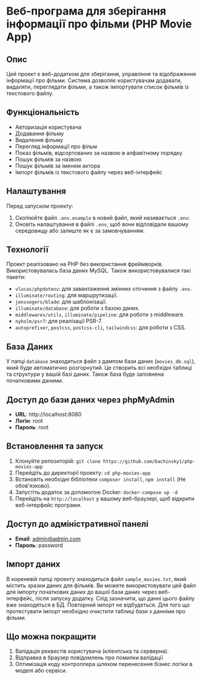 # Веб-програма для зберігання інформації про фільми (PHP Movie App)

## Опис
Цей проект є веб-додатком для зберігання, управління та відображення інформації про фільми. Система дозволяє користувачам додавати, видаляти, переглядати фільми, а також імпортувати список фільмів із текстового файлу.

## Функціональність
- Авторизація користувача
- Додавання фільму
- Видалення фільму
- Перегляд інформації про фільм
- Показ фільмів, відсортованих за назвою в алфавітному порядку
- Пошук фільмів за назвою
- Пошук фільмів за іменем актора
- Імпорт фільмів із текстового файлу через веб-інтерфейс

## Налаштування

Перед запуском проекту:

1. Скопіюйте файл `.env.example` в новий файл, який називається `.env`:
2. Оновіть налаштування в файлі `.env`, щоб вони відповідали вашому середовищу або залиште як є за замовчуванням.

## Технології
Проект реалізовано на PHP без використання фреймворків. Використовувалась база даних MySQL. Також використовувалися такі пакети:

- `vlucas/phpdotenv`: для завантаження змінних оточення з файлу `.env`.
- `illuminate/routing`: для маршрутизації.
- `jenssegers/blade`: для шаблонізації.
- `illuminate/database`: для роботи з базою даних.
- `middlewares/utils`, `illuminate/pipeline`: для роботи з middleware.
- `nyholm/psr7`: для реалізації PSR-7.
- `autoprefixer`, `postcss`, `postcss-cli`, `tailwindcss`: для роботи з CSS.

## База Даних

У папці `database` знаходиться файл з дампом бази даних (`movies_db.sql`), який буде автоматично розгорнутий. Це створить всі необхідні таблиці та структури у вашій базі даних. Також база буде заповнена початковими даними.

## Доступ до бази даних через phpMyAdmin

- **URL**: http://localhost:8080
- **Логін**: root
- **Пароль**: root

## Встановлення та запуск
1. Клонуйте репозиторій: `git clone https://github.com/bachinsky1/php-movies-app`
2. Перейдіть до директорії проекту: `cd php-movies-app`
3. Встановіть необхідні бібліотеки `composer install`, `npm install`  (Не обов'язково).
4. Запустіть додаток за допомогою Docker: `docker-compose up -d`
5. Перейдіть на `http://localhost` у вашому веб-браузері, щоб відкрити веб-інтерфейс програми.


## Доступ до адміністративної панелі

- **Email**: admin@admin.com
- **Пароль**: password

## Імпорт даних

В кореневій папці проекту знаходиться файл `sample_movies.txt`, який містить зразки даних для фільмів. Ви можете використовувати цей файл для імпорту початкових даних до вашої бази даних через веб-інтерфейс, після запуску додатку. Слід зазначити, що данні цього файлу вже знаходяться в БД. Повторний імпорт не відбудеться.
Для того що протестувати імпорт необхідно очистити таблиці бази з данніми про фільми.

## Що можна покращити

1. Валідація реквестів користувача (клієнтська та серверна).
2. Відправка в браузер повідомлень про помилки валідації
3. Оптимізація коду контроллера шляхом перенесення бізнес логіки в моделі або сервіси.









